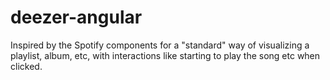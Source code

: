 deezer-angular
=============

Inspired by the Spotify components for a "standard" way of visualizing a playlist, album, etc, with interactions like starting to play the song etc when clicked.
